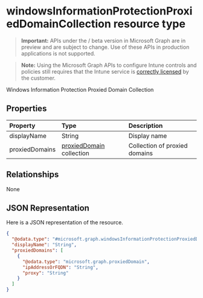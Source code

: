 ﻿# windowsInformationProtectionProxiedDomainCollection resource type

> **Important:** APIs under the / beta version in Microsoft Graph are in preview and are subject to change. Use of these APIs in production applications is not supported.

> **Note:** Using the Microsoft Graph APIs to configure Intune controls and policies still requires that the Intune service is [correctly licensed](https://go.microsoft.com/fwlink/?linkid=839381) by the customer.

Windows Information Protection Proxied Domain Collection
## Properties
|Property|Type|Description|
|:---|:---|:---|
|displayName|String|Display name|
|proxiedDomains|[proxiedDomain](../resources/intune_shared_proxieddomain.md) collection|Collection of proxied domains|

## Relationships
None
## JSON Representation
Here is a JSON representation of the resource.
<!-- {
  "blockType": "resource",
  "@odata.type": "microsoft.graph.windowsInformationProtectionProxiedDomainCollection"
}
-->
``` json
{
  "@odata.type": "#microsoft.graph.windowsInformationProtectionProxiedDomainCollection",
  "displayName": "String",
  "proxiedDomains": [
    {
      "@odata.type": "microsoft.graph.proxiedDomain",
      "ipAddressOrFQDN": "String",
      "proxy": "String"
    }
  ]
}
```





